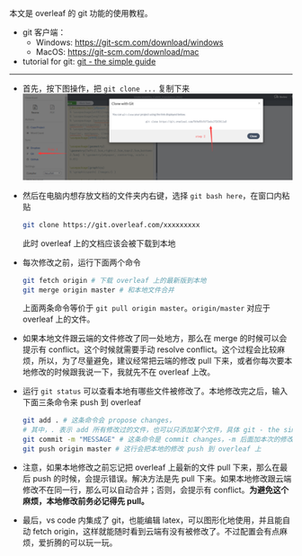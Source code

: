 本文是 overleaf 的 git 功能的使用教程。

- git 客户端：
    - Windows: https://git-scm.com/download/windows
    - MacOS: https://git-scm.com/download/mac
- tutorial for git: [git - the simple guide](https://rogerdudler.github.io/git-guide/)

___

- 首先，按下图操作，把 `git clone ...` 复制下来
![1](1.png)

- 然后在电脑内想存放文档的文件夹内右键，选择 `git bash here`，在窗口内粘贴 
    ```bash
    git clone https://git.overleaf.com/xxxxxxxxx
    ```
    此时 overleaf 上的文档应该会被下载到本地
- 每次修改之前，运行下面两个命令
    ```bash
    git fetch origin # 下载 overleaf 上的最新版到本地
    git merge origin master # 和本地文件合并
    ```
    上面两条命令等价于 `git pull origin master`。`origin/master` 对应于 overleaf 上的文件。

- 如果本地文件跟云端的文件修改了同一处地方，那么在 merge 的时候可以会提示有 conflict。这个时候就需要手动 resolve conflict。这个过程会比较麻烦，所以，为了尽量避免，建议经常把云端的修改 pull 下来，或者你每次要本地修改的时候跟我说一下，我就先不在 overleaf 上改。

- 运行 `git status` 可以查看本地有哪些文件被修改了。本地修改完之后，输入下面三条命令来 push 到 overleaf
    ```bash
    git add . # 这条命令会 propose changes，
    # 其中，. 表示 add 所有修改过的文件，也可以只添加某个文件，具体 git - the simple guide
    git commit -m "MESSAGE" # 这条命令是 commit changes，-m 后面加本次的修改信息，比如修改了哪一节
    git push origin master # 这行会把本地的修改 push 到 overleaf 上
    ```
- 注意，如果本地修改之前忘记把 overleaf 上最新的文件 pull 下来，那么在最后 push 的时候，会提示错误。解决方法是先 pull 下来。如果本地修改跟云端修改不在同一行，那么可以自动合并；否则，会提示有 conflict。**为避免这个麻烦，本地修改前务必记得先 pull。**

- 最后，vs code 内集成了 git，也能编辑 latex，可以图形化地使用，并且能自动 fetch origin，这样就能随时看到云端有没有被修改了。不过配置会有点麻烦，爱折腾的可以玩一玩。